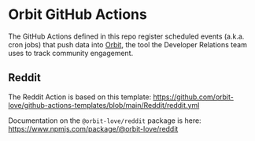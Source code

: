 # Orbit GitHub Actions

The GitHub Actions defined in this repo register scheduled events (a.k.a. cron jobs) that push data into [Orbit](https://orbit.love/), the tool the Developer Relations team uses to track community engagement.

## Reddit

The Reddit Action is based on this template:
https://github.com/orbit-love/github-actions-templates/blob/main/Reddit/reddit.yml

Documentation on the `@orbit-love/reddit` package is here:
https://www.npmjs.com/package/@orbit-love/reddit
